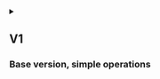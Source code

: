<details>
<summary>

## V1
### Base version, simple operations

</summary>

## {{anon}}
1. {{as_an}} view all official Parts, that is I can search across the site or get data via open API
2. {{as_an}} view any detailed information of any official Part, that is I can either send a request via API or open information about Part on website
3. {{as_an}} search and filter official Parts
4. {{as_an}} view any official drone, that is I can view only drones, that are made of official Parts and were selected by administrators

----
## {{user}}
1. {{as_u}} do everything {{anon}} does 
2. {{as_u}} login, so that I can use all functionality of website
3. {{as_u}} logout
4. {{as_u}} register new account
5. {{as_u}} create any drone Part, that I can add to my own Drone
6. {{as_u}} not create Part, that is a copy of my own Part or official Part
7. {{as_u}} create Drone from either official, unofficial or my own Parts, that is I can name it and select any Parts
8. {{as_u}} view, search and filter Parts on a Drone creation page, that is I can easily find what I was looking for. Official Parts will be included first
9. {{as_u}} see warnings if Part is not official and/or not fully completed
10. {{as_u}} drag-and-drop Part when creating Drone, that is I can pick Part from a list and drop it onto build
11. {{as_u}} get a more detailed information about Part, when I hover over it on Drone creation page 
12. {{as_u}} update any of my drone Parts
13. {{as_u}} delete any of my drone Parts
14. {{as_u}} view any Part, so that I could filter official and unofficial and see warnings if viewed Part is not official
15. {{as_u}} view any Drone, so that I could filter official and unofficial and see warnings if viewed Drone is not official
16. {{as_u}} search for a Part, that is I can search something in a specific category (e.g. engine, batteries) by model and manufacturer
17. {{as_u}} filter Parts, that is I can filter Part in a specific category by manufacturer or Part-specific values
18. {{as_u}} search for a Drone, that is I can search something in a specific category (sport, photography) by name
19. {{as_u}} filter Parts, that is I can filter Drone in a specific category by Drones Part-specific values

---- 
## {{admin}}
1. {{as_ad}} do everything {{user}} does 
2. {{as_ad}} use Django admin website do manage database
3. {{as_ad}} update any Part, that is I can make Part public
4. {{as_ad}} delete any Part
5. {{as_ad}} update any Drone, that is I can make drone public
6. {{as_ad}} delete any Drone
7. {{as_ad}} update any {{user}}
8. {{as_ad}} delete any {{user}}

</details>